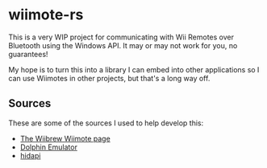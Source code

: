 # wiimote-rs

This is a very WIP project for communicating with Wii Remotes over Bluetooth
using the Windows API. It may or may not work for you, no guarantees!

My hope is to turn this into a library I can embed into other applications so I
can use Wiimotes in other projects, but that's a long way off.

## Sources

These are some of the sources I used to help develop this:

-   [The Wiibrew Wiimote page](https://wiibrew.org/wiki/Wiimote)
-   [Dolphin Emulator](https://github.com/dolphin-emu/dolphin)
-   [hidapi](https://github.com/libusb/hidapi)
